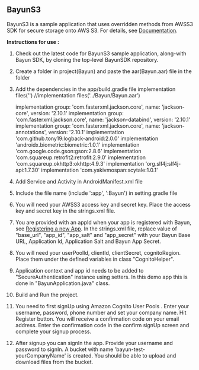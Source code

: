 ## BayunS3

BayunS3 is a sample application that uses overridden methods from AWSS3 SDK for secure storage onto AWS S3. For details, see [Documentation](https://www.bayunsystems.com/resources/awss3_wrapper_android/bayuns3.html).

**Instructions for use :**

1. Check out the latest code for BayunS3 sample application, along-with Bayun SDK, by cloning the top-level BayunSDK repository.

2. Create a folder in project(Bayun) and paste the aar(Bayun.aar) file in the folder

3. Add the dependencies in the app/build.gradle file
   implementation files('<Path-of-aar-file>')  //implementation files('../Bayun/Bayun.aar')

   implementation group: 'com.fasterxml.jackson.core', name: 'jackson-core', version: '2.10.1'
   implementation group: 'com.fasterxml.jackson.core', name: 'jackson-databind', version: '2.10.1'
   implementation group: 'com.fasterxml.jackson.core', name: 'jackson-annotations', version: '2.10.1'
   implementation 'com.github.tony19:logback-android:2.0.0'
   implementation 'androidx.biometric:biometric:1.0.1'
   implementation 'com.google.code.gson:gson:2.8.6'
   implementation 'com.squareup.retrofit2:retrofit:2.9.0'
   implementation 'com.squareup.okhttp3:okhttp:4.9.3'
   implementation 'org.slf4j:slf4j-api:1.7.30' 
   implementation 'com.yakivmospan:scytale:1.0.1'


5. Add Service and Activity in AndroidManifest.xml file
   <!-- Declare Bayun SDK's background service -->
   <service android:name="com.bayun_module.BayunBackgroundService"/>
   <!-- Declare Bayun SDK's background activity for screen locks -->
   <activity android:name="com.bayun_module.EmptyActivity"/>

6. Include the file name (include ':app', ':Bayun') in setting.gradle file

7. You will need your AWSS3 access key and secret key.
   Place the access key and secret key in the strings.xml file.

8. You are provided with an appId when your app is registered with Bayun, see  [Registering a new App](https://www.bayunsystems.com/resources/core_sdk_android/getting_started.html).
   In the strings.xml file, replace value of "base_url", "app_id", "app_salt" and "app_secret" with your Bayun Base URL, Application Id, Application Salt and Bayun App Secret.

9. You will need your userPoolId, clientId, clientSecret, cognitoRegion. Place them under the defined variables in class "CognitoHelper".

10. Application context and app id needs to be added to "SecureAuthentication" instance using setters. In this demo app this is done in "BayunApplication.java" class.

11. Build and Run the project.

12. You need to first signUp using Amazon Cognito User Pools .
    Enter your username, password, phone number and set your company name. Hit Register button.
    You will receive a confirmation code on your email address. Enter the confirmation code in the confirm signUp screen  and complete your signup process.

13. After signup you can signIn the app. Provide your username and password to signIn. A bucket with name 'bayun-test-yourCompanyName' is created. You should be able to upload and download files from the bucket.
